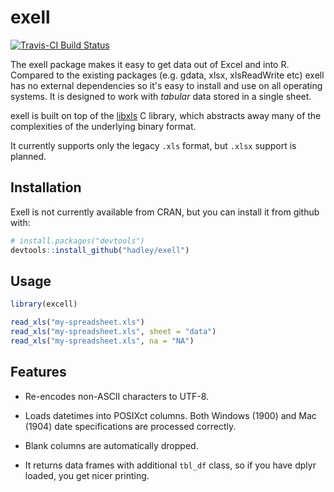 # exell

[![Travis-CI Build Status](https://travis-ci.org/hadley/exell.png?branch=master)](https://travis-ci.org/hadley/exell)

The exell package makes it easy to get data out of Excel and into R. Compared to the existing packages (e.g. gdata, xlsx, xlsReadWrite etc) exell has no external dependencies so it's easy to install and use on all operating systems.  It is designed to work with _tabular_ data stored in a single sheet.

exell is built on top of the [libxls](http://sourceforge.net/projects/libxls/) C library, which abstracts away many of the complexities of the underlying binary format.

It currently supports only the legacy `.xls` format, but `.xlsx` support is planned.

## Installation

Exell is not currently available from CRAN, but you can install it from github with:

```R
# install.packages("devtools")
devtools::install_github("hadley/exell")
```

## Usage

```R
library(excell)

read_xls("my-spreadsheet.xls")
read_xls("my-spreadsheet.xls", sheet = "data")
read_xls("my-spreadsheet.xls", na = "NA")
```

## Features

* Re-encodes non-ASCII characters to UTF-8.

* Loads datetimes into POSIXct columns. Both Windows (1900) and Mac (1904) 
  date specifications are processed correctly.

* Blank columns are automatically dropped.

* It returns data frames with additional `tbl_df` class, so if you have
  dplyr loaded, you get nicer printing.
